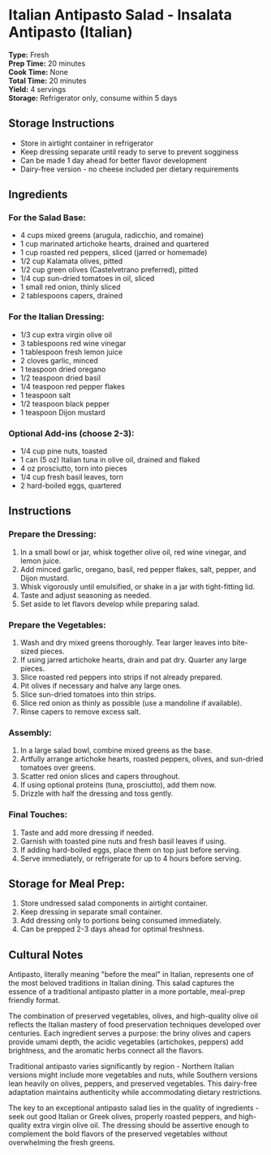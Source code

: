 # Italian Antipasto Salad - Insalata Antipasto (Italian)

**Type:** Fresh  
**Prep Time:** 20 minutes  
**Cook Time:** None  
**Total Time:** 20 minutes  
**Yield:** 4 servings  
**Storage:** Refrigerator only, consume within 5 days

## Storage Instructions
- Store in airtight container in refrigerator
- Keep dressing separate until ready to serve to prevent sogginess
- Can be made 1 day ahead for better flavor development
- Dairy-free version - no cheese included per dietary requirements

## Ingredients

### For the Salad Base:
- 4 cups mixed greens (arugula, radicchio, and romaine)
- 1 cup marinated artichoke hearts, drained and quartered
- 1 cup roasted red peppers, sliced (jarred or homemade)
- 1/2 cup Kalamata olives, pitted
- 1/2 cup green olives (Castelvetrano preferred), pitted
- 1/4 cup sun-dried tomatoes in oil, sliced
- 1 small red onion, thinly sliced
- 2 tablespoons capers, drained

### For the Italian Dressing:
- 1/3 cup extra virgin olive oil
- 3 tablespoons red wine vinegar
- 1 tablespoon fresh lemon juice
- 2 cloves garlic, minced
- 1 teaspoon dried oregano
- 1/2 teaspoon dried basil
- 1/4 teaspoon red pepper flakes
- 1 teaspoon salt
- 1/2 teaspoon black pepper
- 1 teaspoon Dijon mustard

### Optional Add-ins (choose 2-3):
- 1/4 cup pine nuts, toasted
- 1 can (5 oz) Italian tuna in olive oil, drained and flaked
- 4 oz prosciutto, torn into pieces
- 1/4 cup fresh basil leaves, torn
- 2 hard-boiled eggs, quartered

## Instructions

### Prepare the Dressing:
1. In a small bowl or jar, whisk together olive oil, red wine vinegar, and lemon juice.
2. Add minced garlic, oregano, basil, red pepper flakes, salt, pepper, and Dijon mustard.
3. Whisk vigorously until emulsified, or shake in a jar with tight-fitting lid.
4. Taste and adjust seasoning as needed.
5. Set aside to let flavors develop while preparing salad.

### Prepare the Vegetables:
1. Wash and dry mixed greens thoroughly. Tear larger leaves into bite-sized pieces.
2. If using jarred artichoke hearts, drain and pat dry. Quarter any large pieces.
3. Slice roasted red peppers into strips if not already prepared.
4. Pit olives if necessary and halve any large ones.
5. Slice sun-dried tomatoes into thin strips.
6. Slice red onion as thinly as possible (use a mandoline if available).
7. Rinse capers to remove excess salt.

### Assembly:
1. In a large salad bowl, combine mixed greens as the base.
2. Artfully arrange artichoke hearts, roasted peppers, olives, and sun-dried tomatoes over greens.
3. Scatter red onion slices and capers throughout.
4. If using optional proteins (tuna, prosciutto), add them now.
5. Drizzle with half the dressing and toss gently.

### Final Touches:
1. Taste and add more dressing if needed.
2. Garnish with toasted pine nuts and fresh basil leaves if using.
3. If adding hard-boiled eggs, place them on top just before serving.
4. Serve immediately, or refrigerate for up to 4 hours before serving.

## Storage for Meal Prep:
1. Store undressed salad components in airtight container.
2. Keep dressing in separate small container.
3. Add dressing only to portions being consumed immediately.
4. Can be prepped 2-3 days ahead for optimal freshness.

## Cultural Notes

Antipasto, literally meaning "before the meal" in Italian, represents one of the most beloved traditions in Italian dining. This salad captures the essence of a traditional antipasto platter in a more portable, meal-prep friendly format.

The combination of preserved vegetables, olives, and high-quality olive oil reflects the Italian mastery of food preservation techniques developed over centuries. Each ingredient serves a purpose: the briny olives and capers provide umami depth, the acidic vegetables (artichokes, peppers) add brightness, and the aromatic herbs connect all the flavors.

Traditional antipasto varies significantly by region - Northern Italian versions might include more vegetables and nuts, while Southern versions lean heavily on olives, peppers, and preserved vegetables. This dairy-free adaptation maintains authenticity while accommodating dietary restrictions.

The key to an exceptional antipasto salad lies in the quality of ingredients - seek out good Italian or Greek olives, properly roasted peppers, and high-quality extra virgin olive oil. The dressing should be assertive enough to complement the bold flavors of the preserved vegetables without overwhelming the fresh greens.